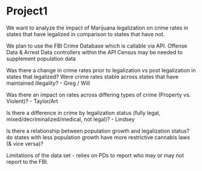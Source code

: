 # Project1

We  want to analyze the impact of Marijuana legalization on crime rates in states that have
legalized in comparison to states that have not. 

We plan to use the FBI Crime Database which is callable via API.
    Offense Data & Arrest Data controllers within the API
Census may be needed to supplement population data


Was there a change in crime rates prior to legalization vs post legalization in states that legalized?
    Were crime rates stable across states that have maintained illegality? - Greg / Will

Was there an impact on rates across differing types of crime (Property vs. Violent)? - Taylor/Art

Is there a difference in crime by legalization status (fully legal, mixed/decriminalized/medical, not legal)? - Lindsey

Is there a relationship between population growth and legalization status?
    do states with less population growth have more restrictive cannabis laws (& vice versa)?


Limitations of the data set - relies on PDs to report who may or may not report to the FBI.

